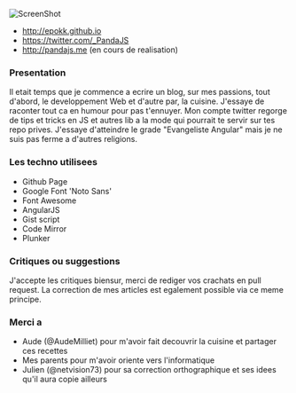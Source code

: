 ![ScreenShot](http://s12.postimg.org/qwyoshjel/logo.png)

 * http://epokk.github.io
 * https://twitter.com/_PandaJS
 * http://pandajs.me (en cours de realisation)

### Presentation
Il etait temps que je commence a ecrire un blog, sur mes passions, tout d'abord, le developpement Web et d'autre par, la cuisine. J'essaye de raconter tout ca en humour pour pas t'ennuyer. Mon compte twitter regorge de tips et tricks en JS et autres lib a la mode qui pourrait te servir sur tes repo prives. J'essaye d'atteindre le grade "Evangeliste Angular" mais je ne suis pas ferme a d'autres religions.

### Les techno utilisees
 * Github Page
 * Google Font 'Noto Sans'
 * Font Awesome
 * AngularJS
 * Gist script
 * Code Mirror
 * Plunker

### Critiques ou suggestions
J'accepte les critiques biensur, merci de rediger vos crachats en pull request. La correction de mes articles est egalement possible via ce meme principe.

### Merci a
 * Aude (@AudeMilliet) pour m'avoir fait decouvrir la cuisine et partager ces recettes
 * Mes parents pour m'avoir oriente vers l'informatique
 * Julien (@netvision73) pour sa correction orthographique et ses idees qu'il aura copie ailleurs
